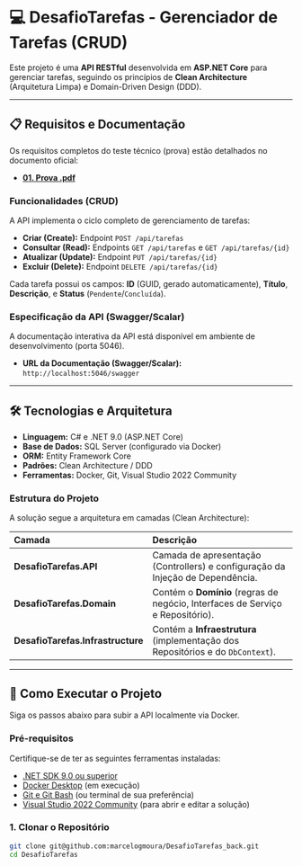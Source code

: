 # 💻 DesafioTarefas - Gerenciador de Tarefas (CRUD)

Este projeto é uma **API RESTful** desenvolvida em **ASP.NET Core** para gerenciar tarefas, seguindo os princípios de **Clean Architecture** (Arquitetura Limpa) e Domain-Driven Design (DDD).

---

## 📋 Requisitos e Documentação

Os requisitos completos do teste técnico (prova) estão detalhados no documento oficial:
* **[01. Prova .pdf](https://github.com/marcelogmoura/DesafioTarefas_back/blob/main/Pdf/01.%20Prova%20.pdf)**

### Funcionalidades (CRUD)

A API implementa o ciclo completo de gerenciamento de tarefas:

* **Criar (Create):** Endpoint `POST /api/tarefas`
* **Consultar (Read):** Endpoints `GET /api/tarefas` e `GET /api/tarefas/{id}`
* **Atualizar (Update):** Endpoint `PUT /api/tarefas/{id}`
* **Excluir (Delete):** Endpoint `DELETE /api/tarefas/{id}`

Cada tarefa possui os campos: **ID** (GUID, gerado automaticamente), **Título**, **Descrição**, e **Status** (`Pendente`/`Concluída`).

### Especificação da API (Swagger/Scalar)

A documentação interativa da API está disponível em ambiente de desenvolvimento (porta 5046).

* **URL da Documentação (Swagger/Scalar):** `http://localhost:5046/swagger`

---

## 🛠️ Tecnologias e Arquitetura

* **Linguagem:** C# e .NET 9.0 (ASP.NET Core)
* **Base de Dados:** SQL Server (configurado via Docker)
* **ORM:** Entity Framework Core
* **Padrões:** Clean Architecture / DDD
* **Ferramentas:** Docker, Git, Visual Studio 2022 Community

### Estrutura do Projeto

A solução segue a arquitetura em camadas (Clean Architecture):

| Camada | Descrição |
| :--- | :--- |
| **DesafioTarefas.API** | Camada de apresentação (Controllers) e configuração da Injeção de Dependência. |
| **DesafioTarefas.Domain** | Contém o **Domínio** (regras de negócio, Interfaces de Serviço e Repositório). |
| **DesafioTarefas.Infrastructure** | Contém a **Infraestrutura** (implementação dos Repositórios e do `DbContext`). |

---

## 🚀 Como Executar o Projeto

Siga os passos abaixo para subir a API localmente via Docker.

### Pré-requisitos

Certifique-se de ter as seguintes ferramentas instaladas:

* [.NET SDK 9.0 ou superior](https://dotnet.microsoft.com/download)
* [Docker Desktop](https://www.docker.com/products/docker-desktop/) (em execução)
* [Git e Git Bash](https://git-scm.com/downloads) (ou terminal de sua preferência)
* [Visual Studio 2022 Community](https://visualstudio.microsoft.com/vs/community/) (para abrir e editar a solução)

### 1. Clonar o Repositório

```bash
git clone git@github.com:marcelogmoura/DesafioTarefas_back.git
cd DesafioTarefas